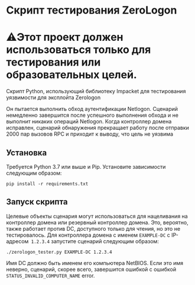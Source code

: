 # Скрипт тестирования ZeroLogon
# ⚠️Этот проект должен использоваться только для тестирования или образовательных целей.


Скрипт Python, использующий библиотеку Impacket для тестирования уязвимости для эксплойта Zerologon

Он пытается выполнить обход аутентификации Netlogon. Сценарий немедленно завершится после успешного выполнения обхода и не выполнит никаких операций Netlogon. Когда контроллер домена исправлен, сценарий обнаружения прекращает работу после отправки 2000 пар вызовов RPC и приходит к выводу, что цель не уязвима

## Установка

Требуется Python 3.7 или выше и Pip. Установите зависимости следующим образом:

    pip install -r requirements.txt

## Запуск скрипта

Целевые объекты сценария могут использоваться для нацеливания на контроллер домена или резервный контроллер домена. Это, вероятно, также работает против DC, доступного только для чтения, но это не тестировалось. Для контроллера домена с именем `EXAMPLE-DC` с IP-адресом` 1.2.3.4` запустите сценарий следующим образом:

    ./zerologon_tester.py EXAMPLE-DC 1.2.3.4

Имя DC должно быть именем его компьютера NetBIOS. Если это имя неверно, сценарий, скорее всего, завершится ошибкой с ошибкой
`STATUS_INVALID_COMPUTER_NAME` error.

